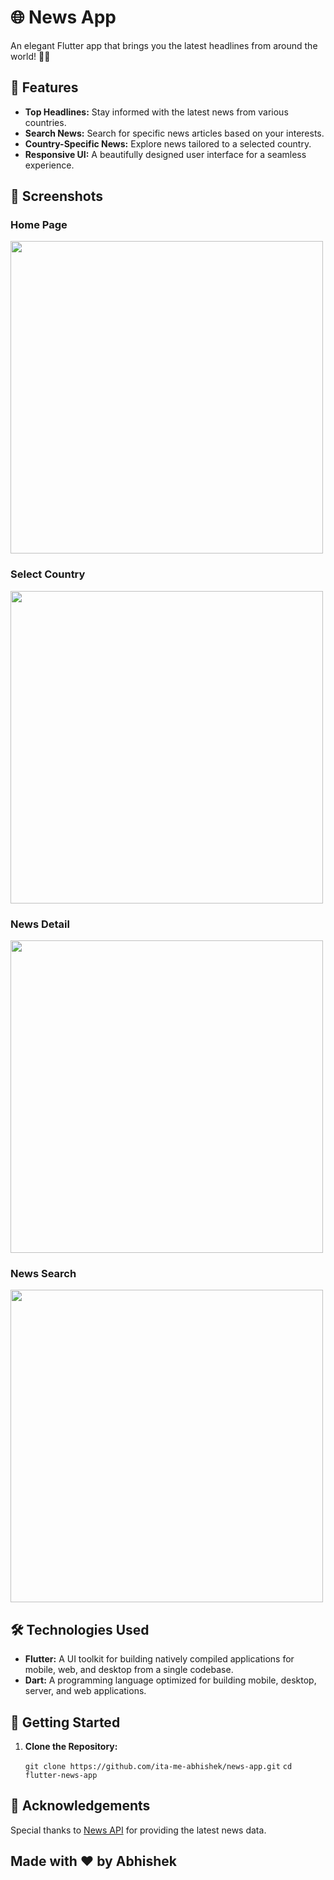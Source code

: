 # 🌐 News App

An elegant Flutter app that brings you the latest headlines from around the world! 📰✨


## 🚀 Features

- **Top Headlines:** Stay informed with the latest news from various countries.
- **Search News:** Search for specific news articles based on your interests.
- **Country-Specific News:** Explore news tailored to a selected country.
- **Responsive UI:** A beautifully designed user interface for a seamless experience.


## 📸 Screenshots

### Home Page
<img src="https://github.com/its-me-abhishek/news-app/assets/114338679/99a2692f-af18-4d8a-909d-d973a559a7ba" height="500">

### Select Country
<img src="https://github.com/its-me-abhishek/news-app/assets/114338679/41080e1c-6380-4100-82c9-5c9ffc1e7940" height="500">

### News Detail 
<img src="https://github.com/its-me-abhishek/news-app/assets/114338679/fdfa6e93-d0b0-41d5-883d-7429acbb9b29" height="500">

### News Search
<img src="https://github.com/its-me-abhishek/news-app/assets/114338679/a3235d06-2cea-4550-a91d-420bb51b6687" height="500">

## 🛠️ Technologies Used

- **Flutter:** A UI toolkit for building natively compiled applications for mobile, web, and desktop from a single codebase.
- **Dart:** A programming language optimized for building mobile, desktop, server, and web applications.


## 🚦 Getting Started

1. **Clone the Repository:**

   ```git clone https://github.com/ita-me-abhishek/news-app.git```
   ```cd flutter-news-app```


## 🌟 Acknowledgements

Special thanks to [News API](https://newsapi.org/) for providing the latest news data.


## Made with ❤️ by Abhishek

